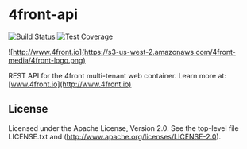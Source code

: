 
# 4front-api

<!-- [![NPM Version][npm-image]][npm-url]
[![NPM Downloads][downloads-image]][downloads-url]
-->
[![Build Status][travis-image]][travis-url]
[![Test Coverage][coveralls-image]][coveralls-url]

![http://www.4front.io](https://s3-us-west-2.amazonaws.com/4front-media/4front-logo.png)

REST API for the 4front multi-tenant web container. Learn more at: [www.4front.io](http://www.4front.io)

## License
Licensed under the Apache License, Version 2.0. See the top-level file LICENSE.txt and (http://www.apache.org/licenses/LICENSE-2.0).

<!-- [npm-image]: https://img.shields.io/npm/v/4front-api.svg?style=flat
[npm-url]: https://npmjs.org/package/4front-api
-->
[travis-image]: https://img.shields.io/travis/4front/api.svg?style=flat
[travis-url]: https://travis-ci.org/4front/api
[coveralls-image]: https://img.shields.io/coveralls/4front/api.svg?style=flat
[coveralls-url]: https://coveralls.io/r/4front/api?branch=master
<!--
[downloads-image]: https://img.shields.io/npm/dm/4front-api.svg?style=flat
[downloads-url]: https://npmjs.org/package/4front-api -->
